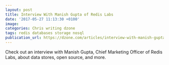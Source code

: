 ```yaml
---
layout: post
title: Interview With Manish Gupta of Redis Labs
date: '2017-05-27 11:13:30 +0100'
image:
categories: Chris writing dzone
tags: redis databases storage nosql
publication_url: https://dzone.com/articles/interview-with-manish-gupta-of-redis-labs
---
```


Check out an interview with Manish Gupta, Chief Marketing Officer of Redis Labs, about data stores, open source, and more.
